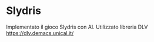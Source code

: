 # Slydris
Implementato il gioco Slydris con AI.
Utilizzato libreria DLV https://dlv.demacs.unical.it/
